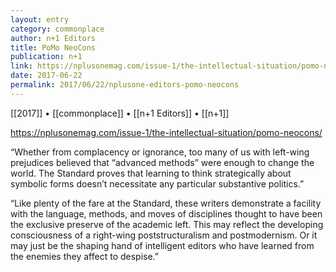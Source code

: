 ```yaml
---
layout: entry
category: commonplace
author: n+1 Editors
title: PoMo NeoCons
publication: n+1
link: https://nplusonemag.com/issue-1/the-intellectual-situation/pomo-neocons/
date: 2017-06-22
permalink: 2017/06/22/nplusone-editors-pomo-neocons
---
```


[[2017]] • [[commonplace]] • [[n+1 Editors]] • [[n+1]] 

https://nplusonemag.com/issue-1/the-intellectual-situation/pomo-neocons/

“Whether from complacency or ignorance, too many of us with left-wing prejudices believed that “advanced methods” were enough to change the world. The Standard proves that learning to think strategically about symbolic forms doesn’t necessitate any particular substantive politics.”

“Like plenty of the fare at the Standard, these writers demonstrate a facility with the language, methods, and moves of disciplines thought to have been the exclusive preserve of the academic left. This may reflect the developing consciousness of a right-wing poststructuralism and postmodernism. Or it may just be the shaping hand of intelligent editors who have learned from the enemies they affect to despise.”
